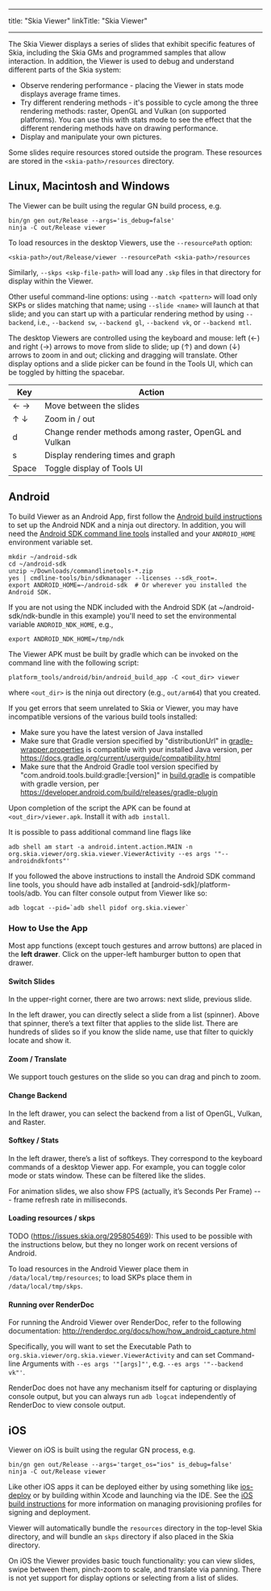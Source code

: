 
---
title: "Skia Viewer"
linkTitle: "Skia Viewer"

---

The Skia Viewer displays a series of slides that exhibit specific features of Skia, including the Skia GMs and programmed samples that allow interaction. In addition, the Viewer is used to debug and understand different parts of the Skia system:

* Observe rendering performance - placing the Viewer in stats mode displays average frame times.
* Try different rendering methods - it's possible to cycle among the three rendering methods: raster, OpenGL and Vulkan (on supported platforms). You can use this with stats mode to see the effect that the different rendering methods have on drawing performance.
* Display and manipulate your own pictures.

Some slides require resources stored outside the program. These resources are stored in the `<skia-path>/resources` directory.

Linux, Macintosh and Windows
----------------------------

The Viewer can be built using the regular GN build process, e.g.

    bin/gn gen out/Release --args='is_debug=false'
    ninja -C out/Release viewer

To load resources in the desktop Viewers, use the `--resourcePath` option:

    <skia-path>/out/Release/viewer --resourcePath <skia-path>/resources

Similarly, `--skps <skp-file-path>` will load any `.skp` files in that directory
for display within the Viewer.

Other useful command-line options: using `--match <pattern>` will load only SKPs or slides
matching that name; using `--slide <name>` will launch at that slide; and you can start up
with a particular rendering method by using `--backend`, i.e., `--backend sw`, `--backend gl`,
`--backend vk`, or `--backend mtl`.

The desktop Viewers are controlled using the keyboard and mouse: left (←) and right
(→) arrows to move from slide to slide; up (↑) and down (↓) arrows to
zoom in and out; clicking and dragging will translate. Other display options and a slide
picker can be found in the Tools UI, which can be toggled by hitting the spacebar.

Key    | Action
-------|-------------
← →    | Move between the slides
↑ ↓    | Zoom in / out
d      | Change render methods among raster, OpenGL and Vulkan
s      | Display rendering times and graph
Space  | Toggle display of Tools UI

Android
-------

To build Viewer as an Android App, first follow the
[Android build instructions](/docs/user/build#android) to set up the
Android NDK and a ninja out directory. In addition, you will need the
[Android SDK command line tools](https://developer.android.com/studio/#command-line-tools-only)
installed and your `ANDROID_HOME` environment variable set.

    mkdir ~/android-sdk
    cd ~/android-sdk
    unzip ~/Downloads/commandlinetools-*.zip
    yes | cmdline-tools/bin/sdkmanager --licenses --sdk_root=.
    export ANDROID_HOME=~/android-sdk  # Or wherever you installed the Android SDK.

If you are not using the NDK included with the Android SDK (at ~/android-sdk/ndk-bundle
in this example) you'll need to set the environmental variable `ANDROID_NDK_HOME`, e.g.,

    export ANDROID_NDK_HOME=/tmp/ndk

The Viewer APK must be built by gradle which can be invoked on the command line
with the following script:

    platform_tools/android/bin/android_build_app -C <out_dir> viewer

where `<out_dir>` is the ninja out directory (e.g., `out/arm64`)
that you created.

If you get errors that seem unrelated to Skia or Viewer, you may have incompatible versions of the
various build tools installed:

* Make sure you have the latest version of Java installed
* Make sure that Gradle version specified by "distributionUrl" in
  [gradle-wrapper.properties](https://crsrc.org/c/third_party/skia/platform_tools/android/apps/gradle/wrapper/gradle-wrapper.properties)
  is compatible with your installed Java version, per
  https://docs.gradle.org/current/userguide/compatibility.html
* Make sure that the Android Gradle tool version specified by
  "com.android.tools.build:gradle:[version]"
  in [build.gradle](https://crsrc.org/c/third_party/skia/platform_tools/android/apps/build.gradle)
  is compatible with gradle version, per https://developer.android.com/build/releases/gradle-plugin

Upon completion of the script the APK can be found at `<out_dir>/viewer.apk`. Install it with
`adb install`.

It is possible to pass additional command line flags like

    adb shell am start -a android.intent.action.MAIN -n org.skia.viewer/org.skia.viewer.ViewerActivity --es args '"--androidndkfonts"'

If you followed the above instructions to install the Android SDK command line tools, you should
have adb installed at [android-sdk]/platform-tools/adb. You can filter console output from Viewer
like so:

    adb logcat --pid=`adb shell pidof org.skia.viewer`

### How to Use the App

Most app functions (except touch gestures and arrow buttons) are placed in the **left drawer**.
Click on the upper-left hamburger button to open that drawer.

#### Switch Slides

In the upper-right corner, there are two arrows: next slide, previous slide.

In the left drawer, you can directly select a slide from a list (spinner). Above that spinner,
there’s a text filter that applies to the slide list. There are hundreds of slides so if you
know the slide name, use that filter to quickly locate and show it.

#### Zoom / Translate

We support touch gestures on the slide so you can drag and pinch to zoom.

#### Change Backend

In the left drawer, you can select the backend from a list of OpenGL, Vulkan, and Raster.

#### Softkey / Stats

In the left drawer, there’s a list of softkeys. They correspond to the keyboard commands
of a desktop Viewer app. For example, you can toggle color mode or stats window. These can
be filtered like the slides.

For animation slides, we also show FPS (actually, it’s Seconds Per Frame) --- frame
refresh rate in milliseconds.

#### Loading resources / skps

TODO (https://issues.skia.org/295805469): This used to be possible with the instructions
below, but they no longer work on recent versions of Android.

To load resources in the Android Viewer place them in
`/data/local/tmp/resources`; to load SKPs place them in `/data/local/tmp/skps`.

#### Running over RenderDoc

For running the Android Viewer over RenderDoc, refer to the following documentation:
http://renderdoc.org/docs/how/how_android_capture.html

Specifically, you will want to set the Executable Path to
`org.skia.viewer/org.skia.viewer.ViewerActivity` and can set Command-line Arguments with
`--es args '"[args]"'`, e.g. `--es args '"--backend vk"'`.

RenderDoc does not have any mechanism itself for capturing or displaying console output, but you can
always run `adb logcat` independently of RenderDoc to view console output.

iOS
---

Viewer on iOS is built using the regular GN process, e.g.

    bin/gn gen out/Release --args='target_os="ios" is_debug=false'
    ninja -C out/Release viewer

Like other iOS apps it can be deployed either by using something like
[ios-deploy](https://github.com/ios-control/ios-deploy)
or by building within Xcode and launching via the IDE. See the
[iOS build instructions](https://skia.org/docs/user/build#ios) for more information
on managing provisioning profiles for signing and deployment.

Viewer will
automatically bundle the `resources` directory in the top-level Skia directory,
and will bundle an `skps` directory if also placed in the Skia directory.

On iOS the Viewer provides basic touch functionality: you can view slides,
swipe between them, pinch-zoom to scale, and translate via panning. There is not
yet support for display options or selecting from a list of slides.

